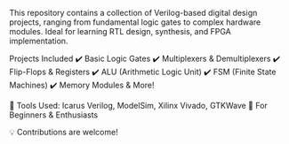 This repository contains a collection of Verilog-based digital design projects, ranging from fundamental logic gates to complex hardware modules.
Ideal for learning RTL design, synthesis, and FPGA implementation.

Projects Included
✔️ Basic Logic Gates
✔️ Multiplexers & Demultiplexers
✔️ Flip-Flops & Registers
✔️ ALU (Arithmetic Logic Unit)
✔️ FSM (Finite State Machines)
✔️ Memory Modules & More!

🔹 Tools Used: Icarus Verilog, ModelSim, Xilinx Vivado, GTKWave
🔹 For Beginners & Enthusiasts

💡 Contributions are welcome! 
